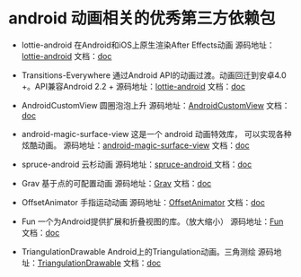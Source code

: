 # android 动画相关的优秀第三方依赖包

* lottie-android 在Android和iOS上原生渲染After Effects动画
源码地址：[lottie-android](https://github.com/airbnb/lottie-android) 文档：[doc](https://github.com/airbnb/lottie-android/blob/master/README.md)

* Transitions-Everywhere 通过Android API的动画过渡。动画回迁到安卓4.0 +。API兼容Android 2.2 +
源码地址：[lottie-android](https://github.com/andkulikov/Transitions-Everywhere) 文档：[doc](https://github.com/andkulikov/Transitions-Everywhere/blob/master/README.md)

* AndroidCustomView   圆圈泡泡上升
源码地址：[AndroidCustomView](https://github.com/lygttpod/AndroidCustomView) 文档：[doc](https://github.com/lygttpod/AndroidCustomView/blob/master/README.md)

* android-magic-surface-view  这是一个 android 动画特效库， 可以实现各种炫酷动画。
源码地址：[android-magic-surface-view](https://github.com/gplibs/android-magic-surface-view) 文档：[doc](https://github.com/gplibs/android-magic-surface-view/blob/master/README.md)

* spruce-android  云杉动画
源码地址：[spruce-android ](https://github.com/willowtreeapps/spruce-android) 文档：[doc](https://github.com/willowtreeapps/spruce-android/blob/master/README.md)

* Grav  基于点的可配置动画
源码地址：[Grav](https://github.com/glomadrian/Grav) 文档：[doc](https://github.com/glomadrian/Grav/blob/master/README.md)

* OffsetAnimator  手指运动动画
源码地址：[OffsetAnimator](https://github.com/russelarms/OffsetAnimator) 文档：[doc](https://github.com/russelarms/OffsetAnimator/blob/master/README.md)
 
* Fun 一个为Android提供扩展和折叠视图的库。（放大缩小）
源码地址：[Fun](https://github.com/PHELAT/Fun) 文档：[doc](https://github.com/PHELAT/Fun/blob/master/README.md)
 
*  TriangulationDrawable Android上的Triangulation动画。三角测绘
源码地址：[TriangulationDrawable](https://github.com/nekocode/TriangulationDrawable) 文档：[doc](https://github.com/nekocode/TriangulationDrawable/blob/master/README.md)






